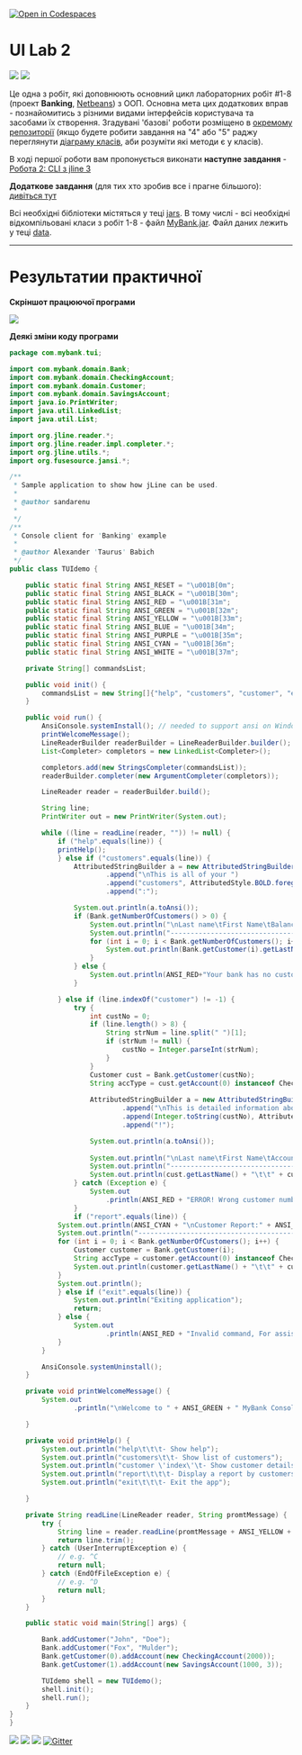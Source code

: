 [![Open in Codespaces](https://classroom.github.com/assets/launch-codespace-7f7980b617ed060a017424585567c406b6ee15c891e84e1186181d67ecf80aa0.svg)](https://classroom.github.com/open-in-codespaces?assignment_repo_id=11342442)
# UI Lab 2 
![](terminal-icon.png)
![](gui-icon.png)

Це одна з робіт, які доповнюють основний цикл лабораторних робіт #1-8 (проект **Banking**, [Netbeans](https://netbeans.org/)) з ООП.  Основна мета цих додаткових вправ - познайомитись з різними видами інтерфейсів користувача та засобами їх створення. Згадувані 'базові' роботи розміщено в [окремому репозиторії](https://github.com/liketaurus/OOP-JAVA) (якщо будете робити завдання на "4" або "5" раджу переглянути [діаграму класів](https://github.com/liketaurus/OOP-JAVA/blob/master/MyBank.png), аби розуміти які методи є у класів).

В ході першої роботи вам пропонується виконати **наступне завдання** - [Робота 2: CLI з jline 3](https://github.com/ppc-ntu-khpi/TUI-Lab2-Starter/blob/master/Lab%202%20-%20CLI/Lab%202.md)
  
**Додаткове завдання** (для тих хто зробив все і прагне більшого): [дивіться тут](https://github.com/ppc-ntu-khpi/TUI-Lab2-Starter/blob/master/Lab%202%20-%20CLI/Lab%202%20-%20add.md)

Всі необхідні бібліотеки містяться у теці [jars](https://github.com/ppc-ntu-khpi/TUI-Lab2-Starter/tree/master/jars). В тому числі - всі необхідні відкомпільовані класи з робіт 1-8 - файл [MyBank.jar](https://github.com/ppc-ntu-khpi/TUI-Lab2-Starter/blob/master/jars/MyBank.jar). Файл даних лежить у теці [data](https://github.com/ppc-ntu-khpi/TUI-Lab2-Starter/tree/master/data).

---
# Результатии практичної

**Скріншот працюючої програми**

![](https://github.com/ppc-ntu-khpi/35-tui-2-MargoBB/blob/master/Lab%202%20-%20CLI/1.png)

**Деякі зміни коду програми**

```java
package com.mybank.tui;

import com.mybank.domain.Bank;
import com.mybank.domain.CheckingAccount;
import com.mybank.domain.Customer;
import com.mybank.domain.SavingsAccount;
import java.io.PrintWriter;
import java.util.LinkedList;
import java.util.List;

import org.jline.reader.*;
import org.jline.reader.impl.completer.*;
import org.jline.utils.*;
import org.fusesource.jansi.*;

/**
 * Sample application to show how jLine can be used.
 *
 * @author sandarenu
 *
 */
/**
 * Console client for 'Banking' example
 *
 * @author Alexander 'Taurus' Babich
 */
public class TUIdemo {

    public static final String ANSI_RESET = "\u001B[0m";
    public static final String ANSI_BLACK = "\u001B[30m";
    public static final String ANSI_RED = "\u001B[31m";
    public static final String ANSI_GREEN = "\u001B[32m";
    public static final String ANSI_YELLOW = "\u001B[33m";
    public static final String ANSI_BLUE = "\u001B[34m";
    public static final String ANSI_PURPLE = "\u001B[35m";
    public static final String ANSI_CYAN = "\u001B[36m";
    public static final String ANSI_WHITE = "\u001B[37m";

    private String[] commandsList;

    public void init() {
        commandsList = new String[]{"help", "customers", "customer", "exit"};
    }

    public void run() {
        AnsiConsole.systemInstall(); // needed to support ansi on Windows cmd
        printWelcomeMessage();
        LineReaderBuilder readerBuilder = LineReaderBuilder.builder();
        List<Completer> completors = new LinkedList<Completer>();

        completors.add(new StringsCompleter(commandsList));
        readerBuilder.completer(new ArgumentCompleter(completors));

        LineReader reader = readerBuilder.build();

        String line;
        PrintWriter out = new PrintWriter(System.out);

        while ((line = readLine(reader, "")) != null) {
            if ("help".equals(line)) {
            printHelp();
            } else if ("customers".equals(line)) {
                AttributedStringBuilder a = new AttributedStringBuilder()
                        .append("\nThis is all of your ")
                        .append("customers", AttributedStyle.BOLD.foreground(AttributedStyle.RED))
                        .append(":");

                System.out.println(a.toAnsi());
                if (Bank.getNumberOfCustomers() > 0) {
                    System.out.println("\nLast name\tFirst Name\tBalance");
                    System.out.println("---------------------------------------");
                    for (int i = 0; i < Bank.getNumberOfCustomers(); i++) {
                        System.out.println(Bank.getCustomer(i).getLastName() + "\t\t" + Bank.getCustomer(i).getFirstName() + "\t\t$" + Bank.getCustomer(i).getAccount(0).getBalance());
                    }
                } else {
                    System.out.println(ANSI_RED+"Your bank has no customers!"+ANSI_RESET);
                }

            } else if (line.indexOf("customer") != -1) {
                try {
                    int custNo = 0;
                    if (line.length() > 8) {
                        String strNum = line.split(" ")[1];
                        if (strNum != null) {
                            custNo = Integer.parseInt(strNum);
                        }
                    }                    
                    Customer cust = Bank.getCustomer(custNo);
                    String accType = cust.getAccount(0) instanceof CheckingAccount ? "Checkinh" : "Savings";
                    
                    AttributedStringBuilder a = new AttributedStringBuilder()
                            .append("\nThis is detailed information about customer #")
                            .append(Integer.toString(custNo), AttributedStyle.BOLD.foreground(AttributedStyle.RED))
                            .append("!");

                    System.out.println(a.toAnsi());
                    
                    System.out.println("\nLast name\tFirst Name\tAccount Type\tBalance");
                    System.out.println("-------------------------------------------------------");
                    System.out.println(cust.getLastName() + "\t\t" + cust.getFirstName() + "\t\t" + accType + "\t$" + cust.getAccount(0).getBalance());
                } catch (Exception e) {
                    System.out
                        .println(ANSI_RED + "ERROR! Wrong customer number!" + ANSI_RESET);
                }
                if ("report".equals(line)) {
            System.out.println(ANSI_CYAN + "\nCustomer Report:" + ANSI_RESET);
            System.out.println("-------------------------------------------------------");
            for (int i = 0; i < Bank.getNumberOfCustomers(); i++) {
                Customer customer = Bank.getCustomer(i);
                String accType = customer.getAccount(0) instanceof CheckingAccount ? "Checking" : "Savings";
                System.out.println(customer.getLastName() + "\t\t" + customer.getFirstName() + "\t\t" + accType + "\t\t$" + customer.getAccount(0).getBalance());
            }
            System.out.println();
            } else if ("exit".equals(line)) {
                System.out.println("Exiting application");
                return;
            } else {
                System.out
                        .println(ANSI_RED + "Invalid command, For assistance press TAB or type \"help\" then hit ENTER." + ANSI_RESET);
            }
        }

        AnsiConsole.systemUninstall();
    }

    private void printWelcomeMessage() {
        System.out
                .println("\nWelcome to " + ANSI_GREEN + " MyBank Console Client App" + ANSI_RESET + "! \nFor assistance press TAB or type \"help\" then hit ENTER.");

    }

    private void printHelp() {
        System.out.println("help\t\t\t- Show help");
        System.out.println("customers\t\t- Show list of customers");
        System.out.println("customer \'index\'\t- Show customer details");
        System.out.println("report\t\t\t- Display a report by customers");
        System.out.println("exit\t\t\t- Exit the app");

    }

    private String readLine(LineReader reader, String promtMessage) {
        try {
            String line = reader.readLine(promtMessage + ANSI_YELLOW + "\nbank> " + ANSI_RESET);
            return line.trim();
        } catch (UserInterruptException e) {
            // e.g. ^C
            return null;
        } catch (EndOfFileException e) {
            // e.g. ^D
            return null;
        }
    }

    public static void main(String[] args) {

        Bank.addCustomer("John", "Doe");
        Bank.addCustomer("Fox", "Mulder");
        Bank.getCustomer(0).addAccount(new CheckingAccount(2000));
        Bank.getCustomer(1).addAccount(new SavingsAccount(1000, 3));

        TUIdemo shell = new TUIdemo();
        shell.init();
        shell.run();
    }
}
}
```

![](https://img.shields.io/badge/Made%20with-JAVA-red.svg)
![](https://img.shields.io/badge/Made%20with-%20Netbeans-brightgreen.svg)
![](https://img.shields.io/badge/Made%20at-PPC%20NTU%20%22KhPI%22-blue.svg) 
[![Gitter](https://badges.gitter.im/PPC-SE-2020/OOP.svg)](https://gitter.im/PPC-SE-2020/OOP?utm_source=badge&utm_medium=badge&utm_campaign=pr-badge)
